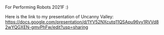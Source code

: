 For Performing Robots 2021F :)

Here is the link to my presentation of Uncanny Valley:
https://docs.google.com/presentation/d/1YV52NXcutq11QSApu96vy1RVVd82wYQGXEN-gmvPhFw/edit?usp=sharing
